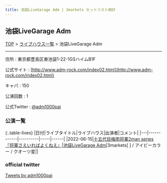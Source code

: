 ```yaml
---
title: 池袋LiveGarage Adm | 3markets セットリスト統計
---
```

## 池袋LiveGarage Adm

[TOP](/setlist/) > [ライブハウス一覧](livehouses.html) > 池袋LiveGarage Adm

___

住所
:    東京都豊島区東池袋1-22-1GSハイムB1F

公式サイト
:    [http://www.adm-rock.com/index02.html](http://www.adm-rock.com/index02.html)

キャパ
:    150

公演回数
: 1


公式Twitter
: <a href="https://twitter.com/adm1000pai">@adm1000pai</a>


### 公演一覧

{:.table-lives}
|日付|ライブタイトル|ライブハウス|出演者|コメント|
|---|------------|----------|-----|------|
|<span class="nowrap">2022-06-15</span>|[十五代目梅雨将軍2man series『将軍さえいればよくねえ』](live019.html)|[池袋LiveGarage Adm](livehouse006.html)|3markets[ ] / アイビーカラー / クオーツ星||



### official twitter

<a class="twitter-timeline" href="https://twitter.com/adm1000pai?ref_src=twsrc%5Etfw">Tweets by adm1000pai</a> <script async src="https://platform.twitter.com/widgets.js" charset="utf-8"></script>